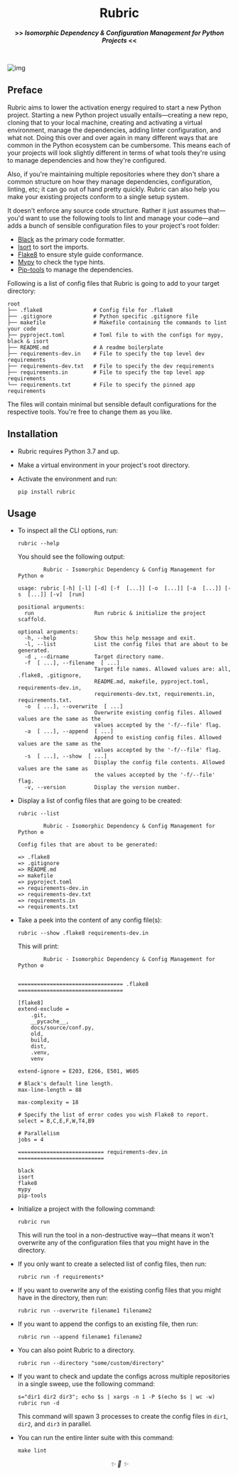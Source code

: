 
<div align="center">

<h1>Rubric</h1>
<strong>>> <i>Isomorphic Dependency & Configuration Management for Python Projects</i> <<</strong>

&nbsp;

</div>

![img](https://user-images.githubusercontent.com/30027932/122619075-6a87b700-d0b1-11eb-9d6b-355446910cc1.png)


## Preface

Rubric aims to lower the activation energy required to start a new Python project. Starting a new Python project usually entails—creating a new repo, cloning that to your local machine, creating and activating a virtual environment, manage the dependencies, adding linter configuration, and what not. Doing this over and over again in many different ways that are common in the Python ecosystem can be cumbersome. This means each of your projects will look slightly different in terms of what tools they're using to manage dependencies and how they're configured.

Also, if you're maintaining multiple repositories where they don't share a common structure on how they manage dependencies, configuration, linting, etc; it can go out of hand pretty quickly. Rubric can also help you make your existing projects conform to a single setup system.

It doesn't enforce any source code structure. Rather it just assumes that—you'd want to use the following tools to lint and manage your code—and adds a bunch of sensible configuration files to your project's root folder:

* [Black](https://github.com/psf/black) as the primary code formatter.
* [Isort](https://github.com/PyCQA/isort) to sort the imports.
* [Flake8](https://github.com/PyCQA/flake8) to ensure style guide conformance.
* [Mypy](https://github.com/python/mypy) to check the type hints.
* [Pip-tools](https://github.com/jazzband/pip-tools) to manage the dependencies.

Following is a list of config files that Rubric is going to add to your target directory:

```
root
├── .flake8                # Config file for .flake8
├── .gitignore             # Python specific .gitignore file
├── makefile               # Makefile containing the commands to lint your code
├── pyproject.toml         # Toml file to with the configs for mypy, black & isort
├── README.md              # A readme boilerplate
├── requirements-dev.in    # File to specify the top level dev requirements
├── requirements-dev.txt   # File to specify the dev requirements
├── requirements.in        # File to specify the top level app requirements
└── requirements.txt       # File to specify the pinned app requirements
```

The files will contain minimal but sensible default configurations for the respective tools. You're free to change them as you like.

## Installation

* Rubric requires Python 3.7 and up.

* Make a virtual environment in your project's root directory.

* Activate the environment and run:

    ```
    pip install rubric
    ```

## Usage

* To inspect all the CLI options, run:

    ```
    rubric --help
    ```

    You should see the following output:

    ```
            Rubric - Isomorphic Dependency & Config Management for Python ⚙️

    usage: rubric [-h] [-l] [-d] [-f  [...]] [-o  [...]] [-a  [...]] [-s  [...]] [-v]  [run]

    positional arguments:
      run                   Run rubric & initialize the project scaffold.

    optional arguments:
      -h, --help            Show this help message and exit.
      -l, --list            List the config files that are about to be generated.
      -d , --dirname        Target directory name.
      -f  [ ...], --filename  [ ...]
                            Target file names. Allowed values are: all, .flake8, .gitignore,
                            README.md, makefile, pyproject.toml, requirements-dev.in,
                            requirements-dev.txt, requirements.in, requirements.txt.
      -o  [ ...], --overwrite  [ ...]
                            Overwrite existing config files. Allowed values are the same as the
                            values accepted by the '-f/--file' flag.
      -a  [ ...], --append  [ ...]
                            Append to existing config files. Allowed values are the same as the
                            values accepted by the '-f/--file' flag.
      -s  [ ...], --show  [ ...]
                            Display the config file contents. Allowed values are the same as
                            the values accepted by the '-f/--file' flag.
      -v, --version         Display the version number.

    ```

* Display a list of config files that are going to be created:

    ```
    rubric --list
    ```

    ```
            Rubric - Isomorphic Dependency & Config Management for Python ⚙️

    Config files that are about to be generated:

    => .flake8
    => .gitignore
    => README.md
    => makefile
    => pyproject.toml
    => requirements-dev.in
    => requirements-dev.txt
    => requirements.in
    => requirements.txt
    ```

* Take a peek into the content of any config file(s):
    ```
    rubric --show .flake8 requirements-dev.in
    ```

    This will print:

    ```
            Rubric - Isomorphic Dependency & Config Management for Python ⚙️


    ================================= .flake8 =================================

    [flake8]
    extend-exclude =
        .git,
        __pycache__,
        docs/source/conf.py,
        old,
        build,
        dist,
        .venv,
        venv

    extend-ignore = E203, E266, E501, W605

    # Black's default line length.
    max-line-length = 88

    max-complexity = 18

    # Specify the list of error codes you wish Flake8 to report.
    select = B,C,E,F,W,T4,B9

    # Parallelism
    jobs = 4

    =========================== requirements-dev.in ===========================

    black
    isort
    flake8
    mypy
    pip-tools
    ```


* Initialize a project with the following command:

    ```
    rubric run
    ```

    This will run the tool in a non-destructive way—that means it won't overwrite any of the configuration files that you might have in the directory.

* If you only want to create a selected list of config files, then run:

    ```
    rubric run -f requirements*
    ```

* If you want to overwrite any of the existing config files that you might have in the directory, then run:

    ```
    rubric run --overwrite filename1 filename2
    ```

* If you want to append the configs to an existing file, then run:

    ```
    rubric run --append filename1 filename2
    ```

* You can also point Rubric to a directory.

    ```
    rubric run --directory "some/custom/directory"
    ```

* If you want to check and update the configs across multiple repositories in a single sweep, use the following command:

    ```
    s="dir1 dir2 dir3"; echo $s | xargs -n 1 -P $(echo $s | wc -w) rubric run -d
    ```

    This command will spawn 3 processes to create the config files in `dir1`, `dir2`, and `dir3` in parallel.

* You can run the entire linter suite with this command:

    ```
    make lint
    ```

<div align="center">
<i> ✨ 🍰 ✨ </i>
</div>
